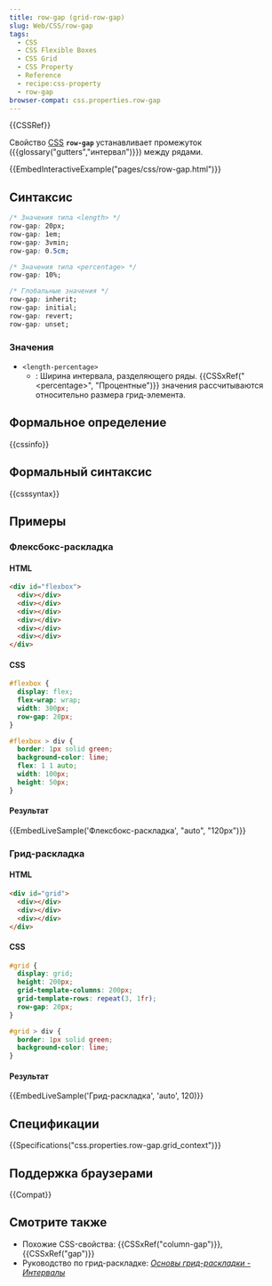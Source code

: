 ```yaml
---
title: row-gap (grid-row-gap)
slug: Web/CSS/row-gap
tags:
  - CSS
  - CSS Flexible Boxes
  - CSS Grid
  - CSS Property
  - Reference
  - recipe:css-property
  - row-gap
browser-compat: css.properties.row-gap
---
```

{{CSSRef}}

Свойство [CSS](/ru/docs/Web/CSS) **`row-gap`** устанавливает промежуток ({{glossary("gutters","интервал")}}) между рядами.

{{EmbedInteractiveExample("pages/css/row-gap.html")}}

## Синтаксис

```css
/* Значения типа <length> */
row-gap: 20px;
row-gap: 1em;
row-gap: 3vmin;
row-gap: 0.5cm;

/* Значения типа <percentage> */
row-gap: 10%;

/* Глобальные значения */
row-gap: inherit;
row-gap: initial;
row-gap: revert;
row-gap: unset;
```

### Значения

- `<length-percentage>`
  - : Ширина интервала, разделяющего ряды. {{CSSxRef("&lt;percentage&gt;", "Процентные")}} значения рассчитываются относительно размера грид-элемента.

## Формальное определение

{{cssinfo}}

## Формальный синтаксис

{{csssyntax}}

## Примеры

### Флексбокс-раскладка

#### HTML

```html
<div id="flexbox">
  <div></div>
  <div></div>
  <div></div>
  <div></div>
  <div></div>
  <div></div>
</div>
```

#### CSS

```css
#flexbox {
  display: flex;
  flex-wrap: wrap;
  width: 300px;
  row-gap: 20px;
}

#flexbox > div {
  border: 1px solid green;
  background-color: lime;
  flex: 1 1 auto;
  width: 100px;
  height: 50px;
}
```

#### Результат

{{EmbedLiveSample('Флексбокс-раскладка', "auto", "120px")}}

### Грид-раскладка

#### HTML

```html
<div id="grid">
  <div></div>
  <div></div>
  <div></div>
</div>
```

#### CSS

```css
#grid {
  display: grid;
  height: 200px;
  grid-template-columns: 200px;
  grid-template-rows: repeat(3, 1fr);
  row-gap: 20px;
}

#grid > div {
  border: 1px solid green;
  background-color: lime;
}
```

#### Результат

{{EmbedLiveSample('Грид-раскладка', 'auto', 120)}}

## Спецификации

{{Specifications("css.properties.row-gap.grid_context")}}

## Поддержка браузерами

{{Compat}}

## Смотрите также

- Похожие CSS-свойства: {{CSSxRef("column-gap")}}, {{CSSxRef("gap")}}
- Руководство по грид-раскладке: _[Основы грид-раскладки - Интервалы](/ru/docs/Web/CSS/CSS_Grid_Layout/Basic_Concepts_of_Grid_Layout#gutters)_
